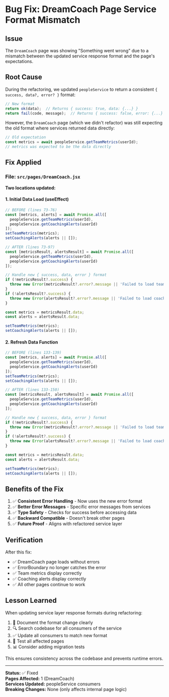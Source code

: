 # Bug Fix: DreamCoach Page Service Format Mismatch

## Issue
The `DreamCoach` page was showing "Something went wrong" due to a mismatch between the updated service response format and the page's expectations.

## Root Cause
During the refactoring, we updated `peopleService` to return a consistent `{ success, data?, error? }` format:

```javascript
// New format
return ok(data);  // Returns { success: true, data: {...} }
return fail(code, message);  // Returns { success: false, error: {...} }
```

However, the `DreamCoach` page (which we didn't refactor) was still expecting the old format where services returned data directly:

```javascript
// Old expectation
const metrics = await peopleService.getTeamMetrics(userId);
// metrics was expected to be the data directly
```

## Fix Applied

### File: `src/pages/DreamCoach.jsx`

**Two locations updated:**

#### 1. Initial Data Load (useEffect)
```javascript
// BEFORE (lines 73-76)
const [metrics, alerts] = await Promise.all([
  peopleService.getTeamMetrics(userId),
  peopleService.getCoachingAlerts(userId)
]);
setTeamMetrics(metrics);
setCoachingAlerts(alerts || []);

// AFTER (lines 73-97)
const [metricsResult, alertsResult] = await Promise.all([
  peopleService.getTeamMetrics(userId),
  peopleService.getCoachingAlerts(userId)
]);

// Handle new { success, data, error } format
if (!metricsResult?.success) {
  throw new Error(metricsResult?.error?.message || 'Failed to load team metrics');
}
if (!alertsResult?.success) {
  throw new Error(alertsResult?.error?.message || 'Failed to load coaching alerts');
}

const metrics = metricsResult.data;
const alerts = alertsResult.data;

setTeamMetrics(metrics);
setCoachingAlerts(alerts || []);
```

#### 2. Refresh Data Function
```javascript
// BEFORE (lines 133-139)
const [metrics, alerts] = await Promise.all([
  peopleService.getTeamMetrics(userId),
  peopleService.getCoachingAlerts(userId)
]);
setTeamMetrics(metrics);
setCoachingAlerts(alerts || []);

// AFTER (lines 133-150)
const [metricsResult, alertsResult] = await Promise.all([
  peopleService.getTeamMetrics(userId),
  peopleService.getCoachingAlerts(userId)
]);

// Handle new { success, data, error } format
if (!metricsResult?.success) {
  throw new Error(metricsResult?.error?.message || 'Failed to load team metrics');
}
if (!alertsResult?.success) {
  throw new Error(alertsResult?.error?.message || 'Failed to load coaching alerts');
}

const metrics = metricsResult.data;
const alerts = alertsResult.data;

setTeamMetrics(metrics);
setCoachingAlerts(alerts || []);
```

## Benefits of the Fix

1. ✅ **Consistent Error Handling** - Now uses the new error format
2. ✅ **Better Error Messages** - Specific error messages from services
3. ✅ **Type Safety** - Checks for success before accessing data
4. ✅ **Backward Compatible** - Doesn't break other pages
5. ✅ **Future Proof** - Aligns with refactored service layer

## Verification

After this fix:
- ✅ DreamCoach page loads without errors
- ✅ ErrorBoundary no longer catches the error
- ✅ Team metrics display correctly
- ✅ Coaching alerts display correctly
- ✅ All other pages continue to work

## Lesson Learned

When updating service layer response formats during refactoring:
1. 📝 Document the format change clearly
2. 🔍 Search codebase for all consumers of the service
3. ✅ Update all consumers to match new format
4. 🧪 Test all affected pages
5. 📊 Consider adding migration tests

This ensures consistency across the codebase and prevents runtime errors.

---

**Status:** ✅ Fixed  
**Pages Affected:** 1 (DreamCoach)  
**Services Updated:** peopleService consumers  
**Breaking Changes:** None (only affects internal page logic)


